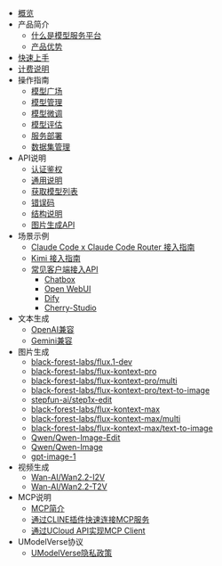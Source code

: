 

* [概览](/modelverse/README.md)
* 产品简介
   * [什么是模型服务平台](/modelverse/introduction/introduction.md)
   * [产品优势](/modelverse/introduction/advantages.md)
* [快速上手](/modelverse/briefguide.md)
* [计费说明](/modelverse/price.md)
* 操作指南
   * [模型广场](/modelverse/guide/model-marketplace.md)
   * [模型管理](/modelverse/guide/model-manage.md)
   * [模型微调](/modelverse/guide/model-finetuning.md)
   * [模型评估](/modelverse/guide/model-evaluation.md)
   * [服务部署](/modelverse/guide/service-manage.md)
   * [数据集管理](/modelverse/guide/dataset-manage.md)
* API说明
   * [认证鉴权](/modelverse/api_doc/certificate.md)
   * [通用说明](/modelverse/api_doc/chat.md)
   * [获取模型列表](/modelverse/api_doc/models.md)
   * [错误码](/modelverse/api_doc/error-code.md)
   * [结构说明](/modelverse/api_doc/struct.md)
   * [图片生成API](/modelverse/api_doc/image-generation.md)
* 场景示例   
   * [Claude Code x Claude Code Router 接入指南](/modelverse/api_doc/claudecodeccr.md)
   * [Kimi 接入指南](/modelverse/api_doc/claudecodekimi.md)
   * [常见客户端接入API](/modelverse/scenario/index.md)
     * [Chatbox](/modelverse/scenario/chatbox.md)
     * [Open WebUI](/modelverse/scenario/open-webui.md)
     * [Dify](/modelverse/scenario/dify.md)
     * [Cherry-Studio](/modelverse/scenario/cherry-studio.md)
* 文本生成
  * [OpenAI兼容](/modelverse/text_api/openai_compatible.md)
  * [Gemini兼容](/modelverse/text_api/gemini_compatible.md)
* 图片生成
  * [black-forest-labs/flux.1-dev](/modelverse/image_api/black-forest-labs-flux.1-dev.md)
  * [black-forest-labs/flux-kontext-pro](/modelverse/image_api/black-forest-labs-flux-kontext-pro.md)
  * [black-forest-labs/flux-kontext-pro/multi](/modelverse/image_api/black-forest-labs-flux-kontext-pro-multi.md)
  * [black-forest-labs/flux-kontext-pro/text-to-image](/modelverse/image_api/black-forest-labs-flux-kontext-pro-text-to-image.md)
  * [stepfun-ai/step1x-edit](/modelverse/image_api/stepfun-ai-step1x-edit.md)
  * [black-forest-labs/flux-kontext-max](/modelverse/image_api/black-forest-labs-flux-kontext-max.md)
  * [black-forest-labs/flux-kontext-max/multi](/modelverse/image_api/black-forest-labs-flux-kontext-max-multi.md)
  * [black-forest-labs/flux-kontext-max/text-to-image](/modelverse/image_api/black-forest-labs-flux-kontext-max-text-to-image.md)
  * [Qwen/Qwen-Image-Edit](/modelverse/image_api/Qwen-Qwen-Image-Edit.md)
  * [Qwen/Qwen-Image](/modelverse/image_api/Qwen-Qwen-Image.md)
  * [gpt-image-1](/modelverse/image_api/gpt-image-1.md)
* 视频生成
   * [Wan-AI/Wan2.2-I2V](/modelverse/video_api/Wan-AI-Wan2.2-I2V.md)
   * [Wan-AI/Wan2.2-T2V](/modelverse/video_api/Wan-AI-Wan2.2-T2V.md)
* MCP说明
   * [MCP简介](/modelverse/mcp/mcpgeneral.md)
   * [通过CLINE插件快速连接MCP服务](/modelverse/mcp/MCPServer.md)
   * [通过UCloud API实现MCP Client](/modelverse/mcp/MCPClient.md)
* UModelVerse协议
   * [UModelVerse隐私政策](/modelverse/private.md)
